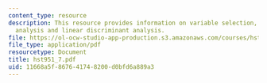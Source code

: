 ```yaml
---
content_type: resource
description: This resource provides information on variable selection, principal components
  analysis and linear discriminant analysis.
file: https://ol-ocw-studio-app-production.s3.amazonaws.com/courses/hst-951j-medical-decision-support-fall-2005/11668a5f867641748200d0bfd6a889a3_hst951_7.pdf
file_type: application/pdf
resourcetype: Document
title: hst951_7.pdf
uid: 11668a5f-8676-4174-8200-d0bfd6a889a3
---
```

